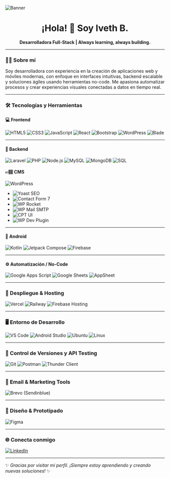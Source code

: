 ![Banner](./banner.png)

<h1 align="center">¡Hola! 👋 Soy Iveth B.</h1>

<p align="center">
  <strong>Desarrolladora Full-Stack | Always learning, always building. </strong><br />

</p>

---

### 👩‍💻 Sobre mí

Soy desarrolladora con experiencia en la creación de aplicaciones web y móviles modernas, con enfoque en interfaces intuitivas, backend escalable y soluciones ágiles usando herramientas no-code. Me apasiona automatizar procesos y crear experiencias visuales conectadas a datos en tiempo real.

---

### 🛠️ Tecnologías y Herramientas

#### 💻 Frontend

![HTML5](https://img.shields.io/badge/HTML5-E34F26?style=for-the-badge&logo=html5&logoColor=white)
![CSS3](https://img.shields.io/badge/CSS3-1572B6?style=for-the-badge&logo=css3&logoColor=white)
![JavaScript](https://img.shields.io/badge/JavaScript-F7DF1E?style=for-the-badge&logo=javascript&logoColor=black)
![React](https://img.shields.io/badge/React-20232A?style=for-the-badge&logo=react&logoColor=61DAFB)
![Bootstrap](https://img.shields.io/badge/Bootstrap-563D7C?style=for-the-badge&logo=bootstrap&logoColor=white)
![WordPress](https://img.shields.io/badge/WordPress-21759B?style=for-the-badge&logo=wordpress&logoColor=white)
![Blade](https://img.shields.io/badge/Blade-Laravel-DD0031?style=for-the-badge&logo=laravel&logoColor=white)

---

#### 🧠 Backend 

![Laravel](https://img.shields.io/badge/Laravel-F55247?style=for-the-badge&logo=laravel&logoColor=white)
![PHP](https://img.shields.io/badge/PHP-777BB4?style=for-the-badge&logo=php&logoColor=white)
![Node.js](https://img.shields.io/badge/Node.js-339933?style=for-the-badge&logo=node.js&logoColor=white)
![MySQL](https://img.shields.io/badge/MySQL-005C84?style=for-the-badge&logo=mysql&logoColor=white)
![MongoDB](https://img.shields.io/badge/MongoDB-47A248?style=for-the-badge&logo=mongodb&logoColor=white)
![SQL](https://img.shields.io/badge/SQL-4479A1?style=for-the-badge&logo=sqlite&logoColor=white)

#### 👉🏽 CMS 

![WordPress](https://img.shields.io/badge/WordPress%20CMS-21759B?style=for-the-badge&logo=wordpress&logoColor=white)
+ ![Yoast SEO](https://img.shields.io/badge/Yoast%20SEO-7A0BC0?style=for-the-badge&logo=yoast&logoColor=white)
+ ![Contact Form 7](https://img.shields.io/badge/Contact%20Form%207-2096F3?style=for-the-badge&logo=wordpress&logoColor=white)
+ ![WP Rocket](https://img.shields.io/badge/WP%20Rocket-F15A24?style=for-the-badge&logo=wordpress&logoColor=white)
+ ![WP Mail SMTP](https://img.shields.io/badge/WP%20Mail%20SMTP-FF7139?style=for-the-badge&logo=gmail&logoColor=white)
+ ![CPT UI](https://img.shields.io/badge/Custom%20Post%20Type%20UI-1E8CBE?style=for-the-badge&logo=wordpress&logoColor=white)
+ ![WP Dev Plugin](https://img.shields.io/badge/WordPress%20Plugin%20Dev-21759B?style=for-the-badge&logo=wordpress&logoColor=white)

---

#### 📱 Android

![Kotlin](https://img.shields.io/badge/Kotlin-7F52FF?style=for-the-badge&logo=kotlin&logoColor=white)
![Jetpack Compose](https://img.shields.io/badge/Jetpack_Compose-4285F4?style=for-the-badge&logo=jetpack-compose&logoColor=white)
![Firebase](https://img.shields.io/badge/Firebase-FFCA28?style=for-the-badge&logo=firebase&logoColor=black)

---

#### ⚙️ Automatización / No-Code

![Google Apps Script](https://img.shields.io/badge/Google%20Apps%20Script-4285F4?style=for-the-badge&logo=google&logoColor=white)
![Google Sheets](https://img.shields.io/badge/Google%20Sheets-34A853?style=for-the-badge&logo=google-sheets&logoColor=white)
![AppSheet](https://img.shields.io/badge/AppSheet-0769AD?style=for-the-badge&logo=google&logoColor=white)

---


### 🚀 Despliegue & Hosting

![Vercel](https://img.shields.io/badge/Vercel-000000?style=for-the-badge&logo=vercel&logoColor=white)
![Railway](https://img.shields.io/badge/Railway-0B0D0E?style=for-the-badge&logo=railway&logoColor=white)
![Firebase Hosting](https://img.shields.io/badge/Firebase_Hosting-FFCA28?style=for-the-badge&logo=firebase&logoColor=black)

---


### 🖥️ Entorno de Desarrollo

![VS Code](https://img.shields.io/badge/VS%20Code-007ACC?style=for-the-badge&logo=visualstudiocode&logoColor=white)
![Android Studio](https://img.shields.io/badge/Android%20Studio-3DDC84?style=for-the-badge&logo=android-studio&logoColor=white)
![Ubuntu](https://img.shields.io/badge/Ubuntu-E95420?style=for-the-badge&logo=ubuntu&logoColor=white)
![Linux](https://img.shields.io/badge/Linux-FCC624?style=for-the-badge&logo=linux&logoColor=black)

---

### 🔧 Control de Versiones y API Testing

![Git](https://img.shields.io/badge/Git-F05032?style=for-the-badge&logo=git&logoColor=white)
![Postman](https://img.shields.io/badge/Postman-FF6C37?style=for-the-badge&logo=postman&logoColor=white)
![Thunder Client](https://img.shields.io/badge/Thunder_Client-5A29E4?style=for-the-badge&logo=visualstudiocode&logoColor=white)

---

### 📩 Email & Marketing Tools

![Brevo (Sendinblue)](https://img.shields.io/badge/Brevo%20(Sendinblue)-0096FF?style=for-the-badge&logo=maildotru&logoColor=white)

---

### 🎨 Diseño & Prototipado

![Figma](https://img.shields.io/badge/Figma-F24E1E?style=for-the-badge&logo=figma&logoColor=white)

---

### 🌐 Conecta conmigo

[![LinkedIn](https://img.shields.io/badge/LinkedIn-ivethb-blue?style=for-the-badge&logo=linkedin)](https://www.linkedin.com/in/iveth-b-7aa866307)

---

✨ *Gracias por visitar mi perfil. ¡Siempre estoy aprendiendo y creando nuevas soluciones!* ✨
